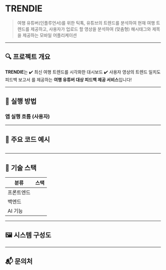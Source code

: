 # TRENDIE

> 여행 유튜버(인플루언서)를 위한 틱톡, 유튜브의 트렌드를 분석하여 현재 여행 트렌드를 제공하고,
사용자가 업로드 할 영상을 분석하여 (맞춤형) 해시태그와 제목을 제공하는 모바일 어플리케이션

---

## 🔍 프로젝트 개요

**TRENDIE**는
✔️ 최신 여행 트렌드를 시각화한 대시보드
✔️ 사용자 영상의 트렌드 일치도 피드백 보고서
를 제공하는 **여행 유튜버 대상 피드백 제공 서비스**입니다!

---

## 🚀 실행 방법

### 앱 실행 흐름 (사용자)


---

## 🧪 주요 코드 예시


```

```

---

## 🧱 기술 스택


| 분류     | 스택                                 |
| ------ | ---------------------------------- |
| 프론트엔드  |  |
| 백엔드    |   |
| AI 기능  |  |

---

## 🖼️ 시스템 구성도


---

## 📬 문의처
